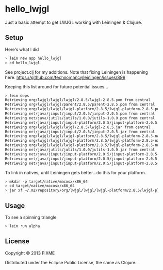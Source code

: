 # hello_lwjgl

Just a basic attempt to get LWJGL working with Leiningen & Clojure.

## Setup

Here's what I did

```bash
> lein new app hello_lwjgl
> cd hello_lwjgl
```

See project.clj for my additions.  Note that fixing Leiningen is happening here:
https://github.com/technomancy/leiningen/issues/898

Keeping this list around for future potential issues...

```bash
> lein deps
Retrieving org/lwjgl/lwjgl/lwjgl/2.8.5/lwjgl-2.8.5.pom from central
Retrieving org/lwjgl/lwjgl/parent/2.8.5/parent-2.8.5.pom from central
Retrieving org/lwjgl/lwjgl/lwjgl-platform/2.8.5/lwjgl-platform-2.8.5.pom from central
Retrieving net/java/jinput/jinput/2.0.5/jinput-2.0.5.pom from central
Retrieving net/java/jutils/jutils/1.0.0/jutils-1.0.0.pom from central
Retrieving net/java/jinput/jinput-platform/2.0.5/jinput-platform-2.0.5.pom from central
Retrieving org/lwjgl/lwjgl/lwjgl/2.8.5/lwjgl-2.8.5.jar from central
Retrieving net/java/jinput/jinput/2.0.5/jinput-2.0.5.jar from central
Retrieving org/lwjgl/lwjgl/lwjgl-platform/2.8.5/lwjgl-platform-2.8.5-natives-osx.jar from central
Retrieving org/lwjgl/lwjgl/lwjgl-platform/2.8.5/lwjgl-platform-2.8.5-natives-windows.jar from central
Retrieving org/lwjgl/lwjgl/lwjgl-platform/2.8.5/lwjgl-platform-2.8.5-natives-linux.jar from central
Retrieving net/java/jutils/jutils/1.0.0/jutils-1.0.0.jar from central
Retrieving net/java/jinput/jinput-platform/2.0.5/jinput-platform-2.0.5-natives-linux.jar from central
Retrieving net/java/jinput/jinput-platform/2.0.5/jinput-platform-2.0.5-natives-windows.jar from central
Retrieving net/java/jinput/jinput-platform/2.0.5/jinput-platform-2.0.5-natives-osx.jar from central
```

To link in natives, until Leiningen gets better...do this for your platform.

```bash
> mkdir -p target/native/macosx/x86_64
> cd target/native/macosx/x86_64
> jar xf ~/.m2/repository/org/lwjgl/lwjgl/lwjgl-platform/2.8.5/lwjgl-platform-2.8.5-natives-osx.jar
```

## Usage

To see a spinning triangle
```bash
> lein run alpha
```

## License

Copyright © 2013 FIXME

Distributed under the Eclipse Public License, the same as Clojure.
